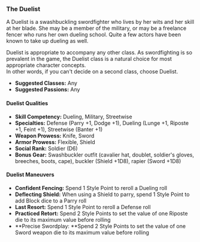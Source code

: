 ### The Duelist

A Duelist is a swashbuckling swordfighter who lives by her wits and her
skill at her blade. She may be a member of the military, or may be a freelance fencer who runs her own
dueling school. Quite a few actors have been known to take up dueling as well.

Duelist is appropriate to accompany any other class. As swordfighting is so prevalent in the game, the Duelist
class is a natural choice for most appropriate character concepts.  
In other words, if you can't decide on a second class, choose Duelist.

- **Suggested Classes:** Any
- **Suggested Passions:** Any

#### Duelist Qualities
- **Skill Competency:** Dueling, Military, Streetwise
- **Specialties:** Defense (Parry +1, Dodge +1), Dueling (Lunge +1, Riposte +1, Feint +1), Streetwise (Banter +1)
- **Weapon Prowess:** Knife, Sword
- **Armor Prowess:** Flexible, Shield
- **Social Rank:** Soldier (D6)
- **Bonus Gear:** Swashbuckler outfit (cavalier hat, doublet, soldier's gloves, breeches, boots, cape), buckler (Shield +1D8), rapier (Sword +1D8)

#### Duelist Maneuvers

- **Confident Fencing:** Spend 1 Style Point to reroll a Dueling roll
- **Deflecting Shield:** When using a Shield to parry, spend 1 Style Point to add Block dice to a Parry roll
- **Last Resort:** Spend 1 Style Point to reroll a Defense roll
- **Practiced Retort:** Spend 2 Style Points to set the value of one Riposte die to its maximum value before rolling
- **Precise Swordplay: **Spend 2 Style Points to set the value of one Sword weapon die to its maximum value before rolling

